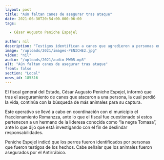 ```yaml
---
layout: post
title: "Aún faltan canes de asegurar tras ataque"
date: 2021-06-30T20:54:00.000-06:00
tags:
  
  - César Augusto Peniche Espejel
  
author: nil
description: "Testigos identifican a canes que agredieron a personas en colonia Romanza."
image: "/uploads/2021/images-PENICHE2.jpg"
video: "nil"
audio: "/uploads/2021/audio-MW05.mp3"
alt: "Aún faltan canes de asegurar tras ataque"
front: false
section: "Local"
news_id: 185316
---
```


El fiscal general del Estado, César Augusto Peniche Espejel, informó que tras el aseguramiento de canes que atacaron a una persona, la cual perdió la vida, continúa con la búsqueda de más animales para su captura.

Este operativo se llevó a cabo en coordinación con el municipio el fraccionamiento Romanzza, ante lo que el fiscal fue cuestionado si estos pertenecen a un hermano de la lideresa conocida como “la negra Tomasa”, ante lo que dijo que está investigando con el fin de deslindar responsabilidades. 

Peniche Espejel indicó que los perros fueron identificados por personas que fueron testigos de los hechos. Cabe señalar que los animales fueron asegurados por el Antirrábico.
